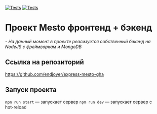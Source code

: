 [![Tests](../../actions/workflows/tests-13-sprint.yml/badge.svg)](../../actions/workflows/tests-13-sprint.yml) [![Tests](../../actions/workflows/tests-14-sprint.yml/badge.svg)](../../actions/workflows/tests-14-sprint.yml)

# Проект Mesto фронтенд + бэкенд

_- На данный момент в проекте реализуется собственный бэкенд на NodeJS с фреймворкам и MongoDB_

## Ссылка на репозиторий

https://github.com/endjoyer/express-mesto-gha

## Запуск проекта

`npm run start` — запускает сервер
`npm run dev` — запускает сервер с hot-reload
